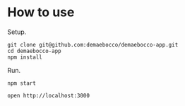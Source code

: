 # How to use

Setup.

```
git clone git@github.com:demaebocco/demaebocco-app.git
cd demaebocco-app
npm install
```

Run.

```
npm start
```

`open http://localhost:3000`
